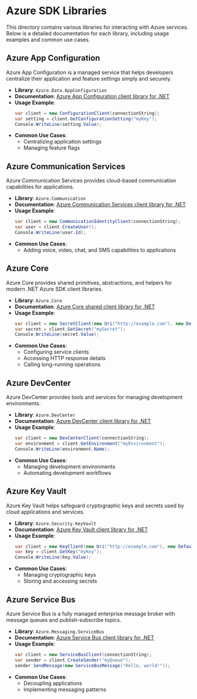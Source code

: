 # Azure SDK Libraries

This directory contains various libraries for interacting with Azure services. Below is a detailed documentation for each library, including usage examples and common use cases.

## Azure App Configuration

Azure App Configuration is a managed service that helps developers centralize their application and feature settings simply and securely.

- **Library**: `Azure.Data.AppConfiguration`
- **Documentation**: [Azure App Configuration client library for .NET](appconfiguration/README.md)
- **Usage Example**:
  ```csharp
  var client = new ConfigurationClient(connectionString);
  var setting = client.GetConfigurationSetting("myKey");
  Console.WriteLine(setting.Value);
  ```
- **Common Use Cases**:
  - Centralizing application settings
  - Managing feature flags

## Azure Communication Services

Azure Communication Services provides cloud-based communication capabilities for applications.

- **Library**: `Azure.Communication`
- **Documentation**: [Azure Communication Services client library for .NET](communication/README.md)
- **Usage Example**:
  ```csharp
  var client = new CommunicationIdentityClient(connectionString);
  var user = client.CreateUser();
  Console.WriteLine(user.Id);
  ```
- **Common Use Cases**:
  - Adding voice, video, chat, and SMS capabilities to applications

## Azure Core

Azure Core provides shared primitives, abstractions, and helpers for modern .NET Azure SDK client libraries.

- **Library**: `Azure.Core`
- **Documentation**: [Azure Core shared client library for .NET](core/README.md)
- **Usage Example**:
  ```csharp
  var client = new SecretClient(new Uri("http://example.com"), new DefaultAzureCredential());
  var secret = client.GetSecret("mySecret");
  Console.WriteLine(secret.Value);
  ```
- **Common Use Cases**:
  - Configuring service clients
  - Accessing HTTP response details
  - Calling long-running operations

## Azure DevCenter

Azure DevCenter provides tools and services for managing development environments.

- **Library**: `Azure.DevCenter`
- **Documentation**: [Azure DevCenter client library for .NET](devcenter/README.md)
- **Usage Example**:
  ```csharp
  var client = new DevCenterClient(connectionString);
  var environment = client.GetEnvironment("myEnvironment");
  Console.WriteLine(environment.Name);
  ```
- **Common Use Cases**:
  - Managing development environments
  - Automating development workflows

## Azure Key Vault

Azure Key Vault helps safeguard cryptographic keys and secrets used by cloud applications and services.

- **Library**: `Azure.Security.KeyVault`
- **Documentation**: [Azure Key Vault client library for .NET](keyvault/README.md)
- **Usage Example**:
  ```csharp
  var client = new KeyClient(new Uri("http://example.com"), new DefaultAzureCredential());
  var key = client.GetKey("myKey");
  Console.WriteLine(key.Value);
  ```
- **Common Use Cases**:
  - Managing cryptographic keys
  - Storing and accessing secrets

## Azure Service Bus

Azure Service Bus is a fully managed enterprise message broker with message queues and publish-subscribe topics.

- **Library**: `Azure.Messaging.ServiceBus`
- **Documentation**: [Azure Service Bus client library for .NET](servicebus/README.md)
- **Usage Example**:
  ```csharp
  var client = new ServiceBusClient(connectionString);
  var sender = client.CreateSender("myQueue");
  sender.SendMessage(new ServiceBusMessage("Hello, world!"));
  ```
- **Common Use Cases**:
  - Decoupling applications
  - Implementing messaging patterns
